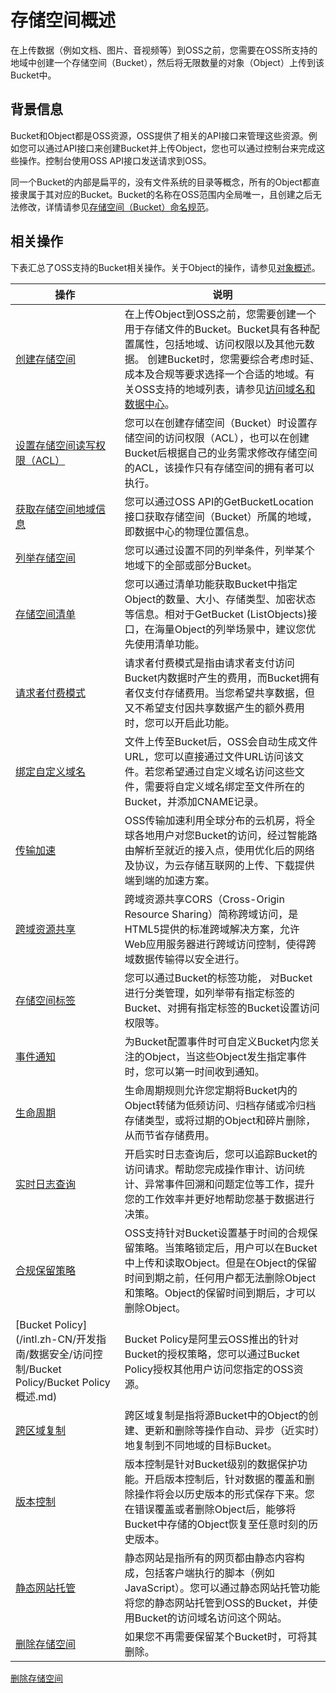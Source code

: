 存储空间概述 
===========================

在上传数据（例如文档、图片、音视频等）到OSS之前，您需要在OSS所支持的地域中创建一个存储空间（Bucket），然后将无限数量的对象（Object）上传到该Bucket中。

背景信息 
-------------------------

Bucket和Object都是OSS资源，OSS提供了相关的API接口来管理这些资源。例如您可以通过API接口来创建Bucket并上传Object，您也可以通过控制台来完成这些操作。控制台使用OSS API接口发送请求到OSS。

同一个Bucket的内部是扁平的，没有文件系统的目录等概念，所有的Object都直接隶属于其对应的Bucket。Bucket的名称在OSS范围内全局唯一，且创建之后无法修改，详情请参见[存储空间（Bucket）命名规范](/intl.zh-CN/开发指南/基本概念.md)。

相关操作 
-------------------------

下表汇总了OSS支持的Bucket相关操作。关于Object的操作，请参见[对象概述](/intl.zh-CN/开发指南/对象/文件（Object）/对象概述.md)。


|                                              操作                                              |                                                                                                           说明                                                                                                           |
|----------------------------------------------------------------------------------------------|------------------------------------------------------------------------------------------------------------------------------------------------------------------------------------------------------------------------|
| [创建存储空间](/intl.zh-CN/开发指南/存储空间（Bucket）/创建存储空间.md)                            | 在上传Object到OSS之前，您需要创建一个用于存储文件的Bucket。Bucket具有各种配置属性，包括地域、访问权限以及其他元数据。 创建Bucket时，您需要综合考虑时延、成本及合规等要求选择一个合适的地域。有关OSS支持的地域列表，请参见[访问域名和数据中心](/intl.zh-CN/开发指南/访问域名（Endpoint）/访问域名和数据中心.md)。 |
| [设置存储空间读写权限（ACL）](/intl.zh-CN/开发指南/存储空间（Bucket）/设置存储空间读写权限（ACL）.md)          | 您可以在创建存储空间（Bucket）时设置存储空间的访问权限（ACL），也可以在创建Bucket后根据自己的业务需求修改存储空间的ACL，该操作只有存储空间的拥有者可以执行。                                                                                                                                |
| [获取存储空间地域信息](/intl.zh-CN/开发指南/存储空间（Bucket）/获取存储空间地域信息.md)                    | 您可以通过OSS API的GetBucketLocation接口获取存储空间（Bucket）所属的地域，即数据中心的物理位置信息。                                                                                                                                                      |
| [列举存储空间](/intl.zh-CN/开发指南/存储空间（Bucket）/列举存储空间.md)                            | 您可以通过设置不同的列举条件，列举某个地域下的全部或部分Bucket。                                                                                                                                                                                    |
| [存储空间清单](/intl.zh-CN/开发指南/存储空间（Bucket）/存储空间清单.md)                            | 您可以通过清单功能获取Bucket中指定Object的数量、大小、存储类型、加密状态等信息。相对于GetBucket (ListObjects)接口，在海量Object的列举场景中，建议您优先使用清单功能。                                                                                                                |
| [请求者付费模式](/intl.zh-CN/开发指南/存储空间（Bucket）/请求者付费模式.md)                          | 请求者付费模式是指由请求者支付访问Bucket内数据时产生的费用，而Bucket拥有者仅支付存储费用。当您希望共享数据，但又不希望支付因共享数据产生的额外费用时，您可以开启此功能。                                                                                                                             |
| [绑定自定义域名](/intl.zh-CN/开发指南/存储空间（Bucket）/绑定自定义域名.md)                          | 文件上传至Bucket后，OSS会自动生成文件URL，您可以直接通过文件URL访问该文件。若您希望通过自定义域名访问这些文件，需要将自定义域名绑定至文件所在的Bucket，并添加CNAME记录。                                                                                                                      |
| [传输加速](/intl.zh-CN/开发指南/存储空间（Bucket）/传输加速.md)                                | OSS传输加速利用全球分布的云机房，将全球各地用户对您Bucket的访问，经过智能路由解析至就近的接入点，使用优化后的网络及协议，为云存储互联网的上传、下载提供端到端的加速方案。                                                                                                                              |
| [跨域资源共享](/intl.zh-CN/开发指南/存储空间（Bucket）/设置跨域资源共享.md)                          | 跨域资源共享CORS（Cross-Origin Resource Sharing）简称跨域访问，是HTML5提供的标准跨域解决方案，允许Web应用服务器进行跨域访问控制，使得跨域数据传输得以安全进行。                                                                                                                   |
| [存储空间标签](/intl.zh-CN/开发指南/存储空间（Bucket）/存储空间标签.md)                            | 您可以通过Bucket的标签功能， 对Bucket进行分类管理，如列举带有指定标签的Bucket、对拥有指定标签的Bucket设置访问权限等。                                                                                                                                                |
| [事件通知](/intl.zh-CN/开发指南/事件通知.md)                                             | 为Bucket配置事件时可自定义Bucket内您关注的Object，当这些Object发生指定事件时，您可以第一时间收到通知。                                                                                                                                                        |
| [生命周期](/intl.zh-CN/开发指南/存储空间（Bucket）/生命周期/生命周期规则介绍.md)                       | 生命周期规则允许您定期将Bucket内的Object转储为低频访问、归档存储或冷归档存储类型，或将过期的Object和碎片删除，从而节省存储费用。                                                                                                                                              |
| [实时日志查询](/intl.zh-CN/开发指南/日志管理/实时日志查询.md)                                    | 开启实时日志查询后，您可以追踪Bucket的访问请求。帮助您完成操作审计、访问统计、异常事件回溯和问题定位等工作，提升您的工作效率并更好地帮助您基于数据进行决策。                                                                                                                                      |
| [合规保留策略](/intl.zh-CN/开发指南/数据安全/合规保留策略.md)                                    | OSS支持针对Bucket设置基于时间的合规保留策略。当策略锁定后，用户可以在Bucket中上传和读取Object。但是在Object的保留时间到期之前，任何用户都无法删除Object和策略。Object的保留时间到期后，才可以删除Object。                                                                                            |
| [Bucket Policy](/intl.zh-CN/开发指南/数据安全/访问控制/Bucket Policy/Bucket Policy概述.md) | Bucket Policy是阿里云OSS推出的针对Bucket的授权策略，您可以通过Bucket Policy授权其他用户访问您指定的OSS资源。                                                                                                                                              |
| [跨区域复制](/intl.zh-CN/开发指南/数据安全/数据容灾/跨区域复制介绍.md)                               | 跨区域复制是指将源Bucket中的Object的创建、更新和删除等操作自动、异步（近实时）地复制到不同地域的目标Bucket。                                                                                                                                                        |
| [版本控制](/intl.zh-CN/开发指南/数据安全/版本控制/版本控制介绍.md)                                 | 版本控制是针对Bucket级别的数据保护功能。开启版本控制后，针对数据的覆盖和删除操作将会以历史版本的形式保存下来。您在错误覆盖或者删除Object后，能够将Bucket中存储的Object恢复至任意时刻的历史版本。                                                                                                           |
| [静态网站托管](/intl.zh-CN/开发指南/静态网站托管/静态网站托管介绍.md)                                | 静态网站是指所有的网页都由静态内容构成，包括客户端执行的脚本（例如JavaScript）。您可以通过静态网站托管功能将您的静态网站托管到OSS的Bucket，并使用Bucket的访问域名访问这个网站。                                                                                                                   |
| [删除存储空间](/intl.zh-CN/开发指南/存储空间（Bucket）/删除存储空间.md)                            | 如果您不再需要保留某个Bucket时，可将其删除。                                                                                                                                                                                              |





[删除存储空间](/intl.zh-CN/开发指南/存储空间（Bucket）/删除存储空间.md)



